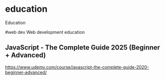 # education
Education

#web dev
Web development education 

## JavaScript - The Complete Guide 2025 (Beginner + Advanced)
https://www.udemy.com/course/javascript-the-complete-guide-2020-beginner-advanced/
